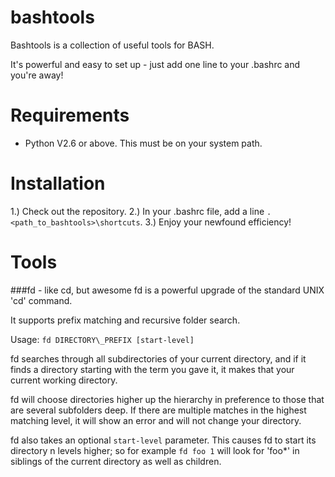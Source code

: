 bashtools
=========

Bashtools is a collection of useful tools for BASH.

It's powerful and easy to set up - just add one line to your .bashrc and you're away!

Requirements
============
* Python V2.6 or above. This must be on your system path.


Installation
============

1.) Check out the repository.
2.) In your .bashrc file, add a line `. <path_to_bashtools>\shortcuts`.
3.) Enjoy your newfound efficiency!

Tools
=====

###fd - like cd, but awesome
fd is a powerful upgrade of the standard UNIX 'cd' command.

It supports prefix matching and recursive folder search.

Usage: `fd DIRECTORY\_PREFIX [start-level]`

fd searches through all subdirectories of your current directory, and if it
finds a directory starting with the term you gave it, it makes that your
current working directory.

fd will choose directories higher up the hierarchy in preference to those that
are several subfolders deep. If there are multiple matches in the highest
matching level, it will show an error and will not change your directory.

fd also takes an optional `start-level` parameter. This causes fd to start its
directory n levels higher; so for example `fd foo 1` will look for 'foo\*' in
siblings of the current directory as well as children.
